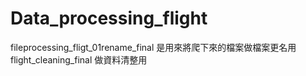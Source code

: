 # Data_processing_flight

fileprocessing_fligt_01rename_final 是用來將爬下來的檔案做檔案更名用
flight_cleaning_final 做資料清整用
